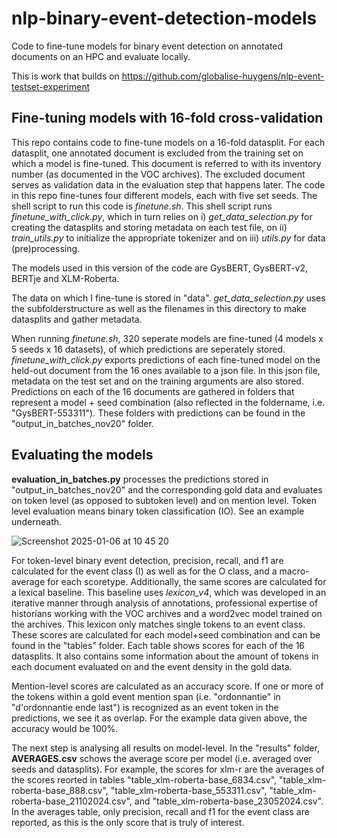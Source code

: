 # nlp-binary-event-detection-models
Code to fine-tune models for binary event detection on annotated documents on an HPC and evaluate locally.

This is work that builds on https://github.com/globalise-huygens/nlp-event-testset-experiment

## Fine-tuning models with 16-fold cross-validation

This repo contains code to fine-tune models on a 16-fold datasplit. For each datasplit, one annotated document is excluded from the training set on which a model is fine-tuned. This document is referred to with its inventory number (as documented in the VOC archives). The excluded document serves as validation data in the evaluation step that happens later. The code in this repo fine-tunes four different models, each with five set seeds. The shell script to run this code is _finetune.sh_. This shell script runs _finetune_with_click.py_, which in turn relies on i) _get_data_selection.py_ for creating the datasplits and storing metadata on each test file, on ii) _train_utils.py_ to initialize the appropriate tokenizer and on iii) _utils.py_ for data (pre)processing. 

The models used in this version of the code are GysBERT, GysBERT-v2, BERTje and XLM-Roberta.

The data on which I fine-tune is stored in "data". _get_data_selection.py_ uses the subfolderstructure as well as the filenames in this directory to make datasplits and gather metadata.

When running _finetune.sh_, 320 seperate models are fine-tuned (4 models x 5 seeds x 16 datasets), of which predictions are seperately stored. _finetune_with_click.py_ exports predictions of each fine-tuned model on the held-out document from the 16 ones available to a json file. In this json file, metadata on the test set and on the training arguments are also stored. Predictions on each of the 16 documents are gathered in folders that represent a model + seed combination (also reflected in the foldername, i.e. "GysBERT-553311"). These folders with predictions can be found in the "output_in_batches_nov20" folder.

## Evaluating the models
__evaluation_in_batches.py__ processes the predictions stored in "output_in_batches_nov20" and the corresponding gold data and evaluates on token level (as opposed to subtoken level) and on mention level. Token level evaluation means binary token classification (IO). See an example underneath.

![Screenshot 2025-01-06 at 10 45 20](https://github.com/user-attachments/assets/de2c8841-82c7-4fcb-b856-fad5fb2caedf)

For token-level binary event detection, precision, recall, and f1 are calculated for the event class (I) as well as for the O class, and a macro-average for each scoretype. Additionally, the same scores are calculated for a lexical baseline. This baseline uses _lexicon_v4_, which was developed in an iterative manner through analysis of annotations, professional expertise of historians working with the VOC archives and a word2vec model trained on the archives. This lexicon only matches single tokens to an event class. These scores are calculated for each model+seed combination and can be found in the "tables" folder. Each table shows scores for each of the 16 datasplits. It also contains some information about the amount of tokens in each document evaluated on and the event density in the gold data. 

Mention-level scores are calculated as an accuracy score. If one or more of the tokens within a gold event mention span (i.e. "ordonnantie" in "d'ordonnantie ende last") is recognized as an event token in the predictions, we see it as overlap. For the example data given above, the accuracy would be 100%. 

The next step is analysing all results on model-level. In the "results" folder, __AVERAGES.csv__ schows the average score per model (i.e. averaged over seeds and datasplits). For example, the scores for xlm-r are the averages of the scores reorted in tables "table_xlm-roberta-base_6834.csv", "table_xlm-roberta-base_888.csv", "table_xlm-roberta-base_553311.csv", "table_xlm-roberta-base_21102024.csv", and "table_xlm-roberta-base_23052024.csv". In the averages table, only precision, recall and f1 for the event class are reported, as this is the only score that is truly of interest. 

